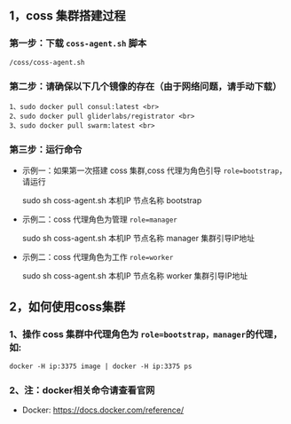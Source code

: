 ## 1，coss 集群搭建过程

### 第一步：下载 `coss-agent.sh` 脚本

    /coss/coss-agent.sh

### 第二步：请确保以下几个镜像的存在（由于网络问题，请手动下载）

    1、sudo docker pull consul:latest <br>
    2、sudo docker pull gliderlabs/registrator <br>
    3、sudo docker pull swarm:latest <br>

### 第三步：运行命令

* 示例一：如果第一次搭建 coss 集群,coss 代理为角色引导 `role=bootstrap`，请运行

    sudo sh coss-agent.sh 本机IP 节点名称 bootstrap
        
* 示例二：coss 代理角色为管理 `role=manager`

    sudo sh coss-agent.sh 本机IP 节点名称 manager 集群引导IP地址
        
* 示例二：coss 代理角色为工作 `role=worker`

    sudo sh coss-agent.sh 本机IP 节点名称 worker 集群引导IP地址


## 2，如何使用coss集群

### 1、操作 coss 集群中代理角色为 `role=bootstrap，manager`的代理，如:

    docker -H ip:3375 image | docker -H ip:3375 ps
        
### 2、注：docker相关命令请查看官网

* Docker: https://docs.docker.com/reference/


